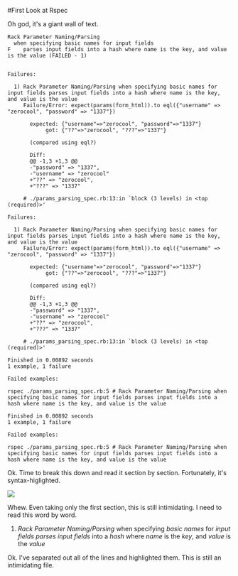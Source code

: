 #First Look at Rspec

Oh god, it's a giant wall of text. 

```
Rack Parameter Naming/Parsing
  when specifying basic names for input fields
F    parses input fields into a hash where name is the key, and value is the value (FAILED - 1)


Failures:

  1) Rack Parameter Naming/Parsing when specifying basic names for input fields parses input fields into a hash where name is the key, and value is the value
     Failure/Error: expect(params(form_html)).to eql({"username" => "zerocool", "password" => "1337"})
       
       expected: {"username"=>"zerocool", "password"=>"1337"}
            got: {"??"=>"zerocool", "???"=>"1337"}
       
       (compared using eql?)
       
       Diff:
       @@ -1,3 +1,3 @@
       -"password" => "1337",
       -"username" => "zerocool"
       +"??" => "zerocool",
       +"???" => "1337"
       
     # ./params_parsing_spec.rb:13:in `block (3 levels) in <top (required)>'

Failures:

  1) Rack Parameter Naming/Parsing when specifying basic names for input fields parses input fields into a hash where name is the key, and value is the value
     Failure/Error: expect(params(form_html)).to eql({"username" => "zerocool", "password" => "1337"})
       
       expected: {"username"=>"zerocool", "password"=>"1337"}
            got: {"??"=>"zerocool", "???"=>"1337"}
       
       (compared using eql?)
       
       Diff:
       @@ -1,3 +1,3 @@
       -"password" => "1337",
       -"username" => "zerocool"
       +"??" => "zerocool",
       +"???" => "1337"
       
     # ./params_parsing_spec.rb:13:in `block (3 levels) in <top (required)>'

Finished in 0.00892 seconds
1 example, 1 failure

Failed examples:

rspec ./params_parsing_spec.rb:5 # Rack Parameter Naming/Parsing when specifying basic names for input fields parses input fields into a hash where name is the key, and value is the value

Finished in 0.00892 seconds
1 example, 1 failure

Failed examples:

rspec ./params_parsing_spec.rb:5 # Rack Parameter Naming/Parsing when specifying basic names for input fields parses input fields into a hash where name is the key, and value is the value
```

Ok.  Time to break this down and read it section by section.  Fortunately, it's syntax-higlighted. 

![](first_failed_rspec_test.jpg)

Whew.  Even taking only the first section, this is still intimidating.  I need to read this word by word. 

  1) _Rack Parameter Naming/Parsing_ when specifying _basic names_ for _input fields_ _parses_ _input fields_ into a _hash_ where _name_ is the _key_, and _value_ is the _value_

Ok. I've separated out all of the lines and highlighted them.  This is still an intimidating file. 

